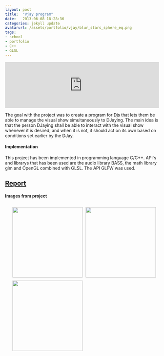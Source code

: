 ```yaml
---
layout: post
title:  "Vjay program"
date:   2013-06-08 18:28:36
categories: jekyll update
avatarurl: /assets/portfolio/vjay/blur_stars_sphere_eq.png
tags:
- school
- portfolio
- C++
- GLSL
---
```


<iframe src="http://player.vimeo.com/video/75007341?color=4B0082" width="100%" frameborder="0" webkitallowfullscreen mozallowfullscreen allowfullscreen></iframe> 


The goal with the project was to create a program for Djs that lets them be able to manage the visual show simultaneously to DJaying. The main idea is that the person DJaying shall be able to interact with the visual show whenever it is desired, and when it is not, it should act on its own based on conditions set earlier by the DJay.

#### Implementation ####

This project has been implemented in programming language C/C++. API´s and librarys that has been used are the audio library BASS, the math library glm and OpenGL combined with GLSL. The API GLFW was used.

## [Report][VjayReport] ##

#### Images from project ####

<style>
	ul#menu li {
		float: left;
	    display:inline;
	    margin: 10px 10px 0 0;
	}
	ul#menu {
		margin: 0 0 0 0;
	}
	div.img img {
		height: 230px;
		width: 230px;
	}
</style>

<div class="img">
	<ul id="menu">
		<li><a href="{{ site.baseurl }}/assets/portfolio/vjay/blur_stars_sphere.png">
			<img src="{{ site.baseurl }}/assets/portfolio/vjay/blur_stars_sphere.png"/>
		</a>
		</li>
		  	<li><a href="{{ site.baseurl }}/assets/portfolio/vjay/blur_stars_sphere_circling.png">
			<img src="{{ site.baseurl }}/assets/portfolio/vjay/blur_stars_sphere_circling.png"/>
		</a>
		</li>
		  	<li><a href="{{ site.baseurl }}/assets/portfolio/vjay/blur_stars_sphere_circling2.png">
			<img src="{{ site.baseurl }}/assets/portfolio/vjay/blur_stars_sphere_circling2.png"/>
		</a>
		</li>
	</ul>

	<ul id="menu">
		<li><a href="{{ site.baseurl }}/assets/portfolio/vjay/blur_stars_sphere_eq.png">
			<img src="{{ site.baseurl }}/assets/portfolio/vjay/blur_stars_sphere_eq.png"/>
		</a>
		</li>
		  	<li><a href="{{ site.baseurl }}/assets/portfolio/vjay/blur_stars_spherefan.png">
			<img src="{{ site.baseurl }}/assets/portfolio/vjay/blur_stars_spherefan.png"/>
		</a>
		</li>
		  	<li><a href="{{ site.baseurl }}/assets/portfolio/vjay/blur_stars_spherefan_eq.png">
			<img src="{{ site.baseurl }}/assets/portfolio/vjay/blur_stars_spherefan_eq.png"/>
		</a>
		</li>
	</ul> 

	<ul id="menu">
		<li><a href="{{ site.baseurl }}/assets/portfolio/vjay/EQ1.png">
			<img src="{{ site.baseurl }}/assets/portfolio/vjay/EQ1.png"/>
		</a>
		</li>
		  	<li><a href="{{ site.baseurl }}/assets/portfolio/vjay/only_sphere.png">
			<img src="{{ site.baseurl }}/assets/portfolio/vjay/only_sphere.png"/>
		</a>
		</li>
		  	<li><a href="{{ site.baseurl }}/assets/portfolio/vjay/only_spherefan.png">
			<img src="{{ site.baseurl }}/assets/portfolio/vjay/only_spherefan.png"/>
		</a>
		</li>
	</ul> 

	<ul id="menu">
		<li><a href="{{ site.baseurl }}/assets/portfolio/vjay/only_stars.png">
			<img src="{{ site.baseurl }}/assets/portfolio/vjay/only_stars.png"/>
		</a>
		</li>
		  	<li><a href="{{ site.baseurl }}/assets/portfolio/vjay/zbuffer_spherefan.png">
			<img src="{{ site.baseurl }}/assets/portfolio/vjay/zbuffer_spherefan.png"/>
		</a>
		</li>
		  	<li><a href="{{ site.baseurl }}/assets/portfolio/vjay/zbuffer_starts_sphere.png">
			<img src="{{ site.baseurl }}/assets/portfolio/vjay/zbuffer_starts_sphere.png"/>
		</a>
		</li>
	</ul> 

	<ul id="menu">
		<li>
			<a href="{{ site.baseurl }}/assets/portfolio/vjay/zbuffer_starts_sphere_spherefan.png">
				<img src="{{ site.baseurl }}/assets/portfolio/vjay/zbuffer_starts_sphere_spherefan.png"/>
			</a>
		</li>
	</ul> 
</div>

[VjayReport]: /assets/portfolio/vjay/Report_TNCG14_andno922_finalver1.pdf